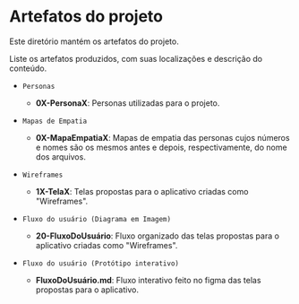 # Artefatos do projeto

Este diretório mantém os artefatos do projeto. 


Liste os artefatos produzidos, com suas localizações e descrição do conteúdo.

* `Personas`
	* **0X-PersonaX**: Personas utilizadas para o projeto.

* `Mapas de Empatia`
	* **0X-MapaEmpatiaX**: Mapas de empatia das personas cujos números e nomes são os mesmos antes e depois, respectivamente, do nome dos arquivos.


* `Wireframes`
	* **1X-TelaX**: Telas propostas para o aplicativo criadas como "Wireframes".

* `Fluxo do usuário (Diagrama em Imagem)`
	* **20-FluxoDoUsuário**: Fluxo organizado das telas propostas para o aplicativo criadas como "Wireframes".

* `Fluxo do usuário (Protótipo interativo)`
	* **FluxoDoUsuário.md**: Fluxo interativo feito no figma das telas propostas para o aplicativo.
